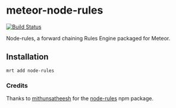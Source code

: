 meteor-node-rules
=================

[![Build Status](https://travis-ci.org/premosystems/meteor-node-rules.svg?branch=master)](https://travis-ci.org/premosystems/meteor-node-rules)

Node-rules, a forward chaining Rules Engine packaged for Meteor.

## Installation
`mrt add node-rules`

### Credits
Thanks to [mithunsatheesh](https://github.com/mithunsatheesh) for the [node-rules](https://github.com/mithunsatheesh/node-rules) npm package.


